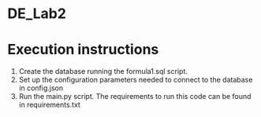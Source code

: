 # DE_Lab2

# Execution instructions
1. Create the database running the formula1.sql script.
2. Set up the configuration parameters needed to connect to the database in config.json
3. Run the main.py script. The requirements to run this code can be found in requirements.txt
